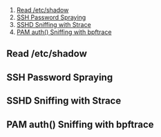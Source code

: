 1. [Read /etc/shadow](#read-etcshadow)
2. [SSH Password Spraying](#ssh-password-spraying)
3. [SSHD Sniffing with Strace](#sshd-sniffing-with-strace)
4. [PAM auth() Sniffing with bpftrace](#pam-auth-sniffing-with-bpftrace)

## Read /etc/shadow
## SSH Password Spraying
## SSHD Sniffing with Strace
## PAM auth() Sniffing with bpftrace